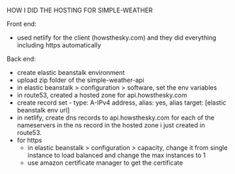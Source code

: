 HOW I DID THE HOSTING FOR SIMPLE-WEATHER

Front end:
- used netlify for the client (howsthesky.com) and they did everything including https automatically

Back end:
- create elastic beanstalk environment
- upload zip folder of the simple-weather-api
- in elastic beanstalk > configuration > software, set the env variables
- in route53, created a hosted zone for api.howsthesky.com
- create record set - type: A-IPv4 address, alias: yes, alias target: [elastic beanstalk env url]
- in netlify, create dns records to api.howsthesky.com for each of the nameservers in the ns record in the hosted zone i just created in route53.
- for https
	- in elastic beanstalk > configuration > capacity, change it from single instance to load balanced and change the max instances to 1
	- use amazon certificate manager to get the certificate 